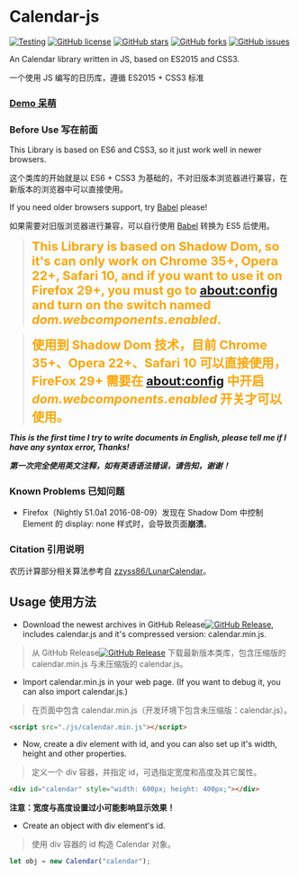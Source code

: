 # Calendar-js
[![Testing](https://img.shields.io/badge/Calendar--js-Developing-yellow.svg)](https://github.com/772807886/Calendar-js)
[![GitHub license](https://img.shields.io/badge/license-AGPL-blue.svg)](https://raw.githubusercontent.com/772807886/Calendar-js/master/LICENSE)
[![GitHub stars](https://img.shields.io/github/stars/772807886/Calendar-js.svg)](https://github.com/772807886/Calendar-js/stargazers)
[![GitHub forks](https://img.shields.io/github/forks/772807886/Calendar-js.svg)](https://github.com/772807886/Calendar-js/network)
[![GitHub issues](https://img.shields.io/github/issues/772807886/Calendar-js.svg)](https://github.com/772807886/Calendar-js/issues)

An Calendar library written in JS, based on ES2015 and CSS3.

一个使用 JS 编写的日历库，遵循 ES2015 + CSS3 标准

### [Demo 呆萌](http://772807886.github.io/Calendar-js/demo.html)

### Before Use 写在前面
This Library is based on ES6 and CSS3, so it just work well in newer browsers.

这个类库的开始就是以 ES6 + CSS3 为基础的，不对旧版本浏览器进行兼容，在新版本的浏览器中可以直接使用。

If you need older browsers support, try [Babel](https://babeljs.io/repl/) please!

如果需要对旧版浏览器进行兼容，可以自行使用 [Babel](https://babeljs.io/repl/) 转换为 ES5 后使用。

> <span style="font-size: 22px; font-weight: bold; color: orange;">This Library is based on Shadow Dom, so it's can only work on Chrome 35+, Opera 22+, Safari 10, and if you want to use it on Firefox 29+, you must go to [about:config](about:config) and turn on the switch named *dom.webcomponents.enabled*.</span>

> <span style="font-size: 22px; font-weight: bold; color: orange;">使用到 Shadow Dom 技术，目前 Chrome 35+、Opera 22+、Safari 10 可以直接使用，FireFox 29+ 需要在 [about:config](about:config) 中开启 *dom.webcomponents.enabled* 开关才可以使用。</span>

***This is the first time I try to write documents in English, please tell me if I have any syntax error, Thanks!***

***第一次完全使用英文注释，如有英语语法错误，请告知，谢谢！***

### Known Problems 已知问题
- Firefox（Nightly 51.0a1 2016-08-09）发现在 Shadow Dom 中控制 Element 的 display: none 样式时，会导致页面**崩溃**。

### Citation 引用说明
农历计算部分相关算法参考自 [zzyss86/LunarCalendar](https://github.com/zzyss86/LunarCalendar)。

## Usage 使用方法
- Download the newest archives in GitHub Release[![GitHub Release](https://img.shields.io/github/release/772807886/Calendar-js.svg)](https://github.com/772807886/Calendar-js/releases), includes calendar.js and it's compressed version: calendar.min.js.

> 从 GitHub Release[![GitHub Release](https://img.shields.io/github/release/772807886/Calendar-js.svg)](https://github.com/772807886/Calendar-js/releases) 下载最新版本类库，包含压缩版的 calendar.min.js 与未压缩版的 calendar.js。

- Import calendar.min.js in your web page. (If you want to debug it, you can also import calendar.js.)

> 在页面中包含 calendar.min.js（开发环境下包含未压缩版：calendar.js）。

```html
<script src="./js/calendar.min.js"></script>
```

- Now, create a div element with id, and you can also set up it's width, height and other properties.

> 定义一个 div 容器，并指定 id，可选指定宽度和高度及其它属性。

```html
<div id="calendar" style="width: 600px; height: 400px;"></div>
```

**注意：宽度与高度设置过小可能影响显示效果！**

- Create an object with div element's id.

> 使用 div 容器的 id 构造 Calendar 对象。

```javascript
let obj = new Calendar("calendar");
```
